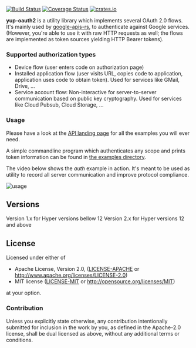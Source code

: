 [![Build
Status](https://travis-ci.org/dermesser/yup-oauth2.svg)](https://travis-ci.org/dermesser/yup-oauth2)
[![Coverage
Status](https://coveralls.io/repos/github/dermesser/yup-oauth2/badge.svg?branch=master)](https://coveralls.io/github/dermesser/yup-oauth2?branch=master)
[![crates.io](https://img.shields.io/crates/v/yup-oauth2.svg)](https://crates.io/crates/yup-oauth2)

**yup-oauth2** is a utility library which implements several OAuth 2.0 flows. It's mainly used by
[google-apis-rs](https://github.com/Byron/google-apis-rs), to authenticate against Google services.
(However, you're able to use it with raw HTTP requests as well; the flows are implemented as token
sources yielding HTTP Bearer tokens).

### Supported authorization types

* Device flow (user enters code on authorization page)
* Installed application flow (user visits URL, copies code to application, application uses
  code to obtain token). Used for services like GMail, Drive, ...
* Service account flow: Non-interactive for server-to-server communication based on public key
  cryptography. Used for services like Cloud Pubsub, Cloud Storage, ...

### Usage

Please have a look at the [API landing page][API-docs] for all the examples you will ever need.

A simple commandline program which authenticates any scope and prints token information can be found
in [the examples directory][examples].

The video below shows the *auth* example in action. It's meant to be used as utility to record all
server communication and improve protocol compliance.

![usage][auth-usage]

## Versions

Version 1.x for Hyper versions bellow 12
Version 2.x for Hyper versions 12 and above

## License

Licensed under either of

 * Apache License, Version 2.0, ([LICENSE-APACHE](LICENSE-APACHE) or
         http://www.apache.org/licenses/LICENSE-2.0)
 * MIT license ([LICENSE-MIT](LICENSE-MIT) or http://opensource.org/licenses/MIT)

at your option.

### Contribution

Unless you explicitly state otherwise, any contribution intentionally submitted for inclusion in the
work by you, as defined in the Apache-2.0 license, shall be dual licensed as above, without any
additional terms or conditions.


[API-docs]: https://docs.rs/yup-oauth2/
[examples]: https://github.com/dermesser/yup-oauth2/tree/master/examples
[auth-usage]: https://raw.githubusercontent.com/dermesser/yup-oauth2/master/examples/auth.rs-usage.gif

